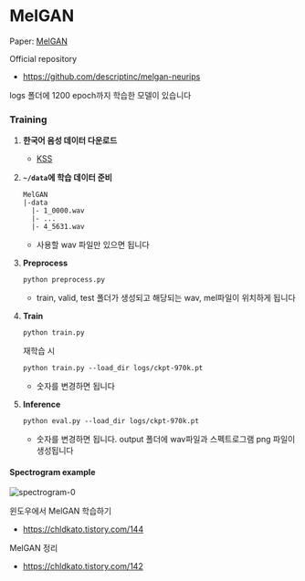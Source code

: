 # MelGAN

Paper: [MelGAN](https://arxiv.org/abs/1910.06711)

Official repository
  * https://github.com/descriptinc/melgan-neurips

logs 폴더에 1200 epoch까지 학습한 모델이 있습니다

### Training

1. **한국어 음성 데이터 다운로드**

    * [KSS](https://www.kaggle.com/bryanpark/korean-single-speaker-speech-dataset)

2. **`~/data`에 학습 데이터 준비**

   ```
   MelGAN
   |-data
     |- 1_0000.wav
     |- ...
     |- 4_5631.wav
   ```
     * 사용할 wav 파일만 있으면 됩니다

3. **Preprocess**
   ```
   python preprocess.py
   ```
     * train, valid, test 폴더가 생성되고 해당되는 wav, mel파일이 위치하게 됩니다

4. **Train**
   ```
   python train.py
   ```

   재학습 시
   ```
   python train.py --load_dir logs/ckpt-970k.pt
   ```
     * 숫자를 변경하면 됩니다

5. **Inference**
   ```
   python eval.py --load_dir logs/ckpt-970k.pt
   ```
     * 숫자를 변경하면 됩니다. output 폴더에 wav파일과 스펙트로그램 png 파일이 생성됩니다

#### Spectrogram example
![spectrogram-0](https://user-images.githubusercontent.com/49984198/78754810-1bc19600-79b3-11ea-9240-e421a1821cdb.png)


윈도우에서 MelGAN 학습하기
  * https://chldkato.tistory.com/144

MelGAN 정리
  * https://chldkato.tistory.com/142
